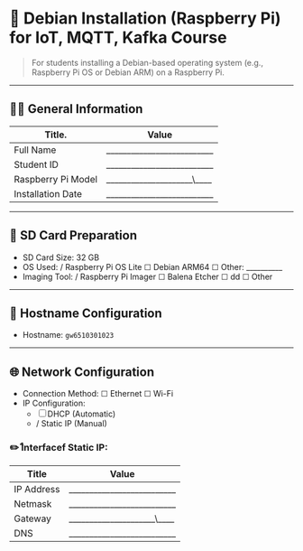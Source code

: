 # 🍓 Debian Installation (Raspberry Pi) for IoT, MQTT, Kafka Course

> For students installing a Debian-based operating system (e.g., Raspberry Pi OS or Debian ARM) on a Raspberry Pi.

---

## 🧑‍🎓 General Information

| Title.               | Value                                               |
| -------------------- | --------------------------------------------------- |
| Full Name            | \_\_\_\_\_\_\_\_\_\_\_\_\_\_\_\_\_\_\_\_\_\_\_\_\_\_|
| Student ID           | \_\_\_\_\_\_\_\_\_\_\_\_\_\_\_\_\_\_\_\_\_\_\_\_\__ |
| Raspberry Pi Model   | \_\_\_\_\_\_\_\_\_\_\_\_\_\_\_\_\_\_\_\_\_\\_\_\_\_ |
| Installation Date    | \_\_\_\_\_\_\_\_\_\_\_\_\_\_\__\_\_\_\_\_\_\_\_\_\_ |


---

## 💾 SD Card Preparation

- SD Card Size: 32 GB
- OS Used: / Raspberry Pi OS Lite ☐ Debian ARM64 ☐ Other: __________
- Imaging Tool: / Raspberry Pi Imager ☐ Balena Etcher ☐ dd ☐ Other

---

## 📛 Hostname Configuration

- Hostname: `gw6510301023`

---

## 🌐 Network Configuration

- Connection Method: ☐ Ethernet ☐ Wi-Fi
- IP Configuration:
  - ☐ DHCP (Automatic)
  - / Static IP (Manual)

### ✏️ Iืnterfacef Static IP:

| Title        | Value                                               |
| ------------ | --------------------------------------------------- |
| IP Address   | \_\_\_\_\_\_\_\_\_\_\_\_\_\_\_\_\_\_\_\_\_\_\_\_\_\_|
| Netmask      | \_\_\_\_\_\_\_\_\_\_\_\_\_\_\_\_\_\_\_\_\_\_\_\_\__ |
| Gateway      | \_\_\_\_\_\_\_\_\_\_\_\_\_\_\_\_\_\_\_\_\_\\_\_\_\_ |
| DNS          | \_\_\_\_\_\_\_\_\_\_\_\_\_\_\__\_\_\_\_\_\_\_\_\_\_ |

